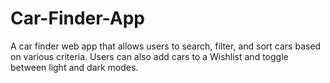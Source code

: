 # Car-Finder-App
A car finder web app that allows users to search, filter, and sort cars based on various criteria. Users can also add cars to a Wishlist and toggle between light and dark modes.
